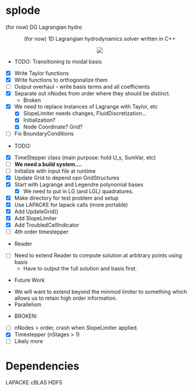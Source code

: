 # splode
(for now) DG Lagrangian hydro

<p align="center">(for now) 1D Lagrangian hydrodynamics solver written in C++ </p>

<p align="center">
<a href="./LICENSE.md"><img src="https://img.shields.io/badge/license-GPL-blue.svg"></a>
</p>

* TODO: Transitioning to modal basis
 - [x] Write Taylor functions
 - [x] Write functions to orthogonalize them
 - [ ] Output overhaul - write basis terms and all coefficients
 - [x] Separate out nNodes from order where they should be distinct.
    - Broken
 - [x] We need to replace instances of Lagrange with Taylor, etc
    - [x] SlopeLimiter needs changes, FluidDiscretization... 
    - [x] Initialization?
    - [x] Node Coordinate? Grid?
 - [ ] Fix BoundaryConditions

* TODO:
 - [x] TimeStepper class (main purpose: hold U_s, SumVar, etc)
 - [ ] **We need a build system....**
 - [ ] Initialize with input file at runtime
 - [x] Update Grid to depend opn GridStructures
 - [x] Start with Lagrange and Legendre polynomial bases
    - [x] We need to put in LG (and LGL) quadratures.
- [x] Make directory for test problem and setup
- [x] Use LAPACKE for lapack calls (more portable)
- [x] Add UpdateGrid()
- [x] Add SlopeLimiter
- [x] Add TroubledCellIndicator
- [ ] 4th order timestepper

* Reader
 - [ ] Need to extend Reader to compute solution at arbitrary points using basis
    - Have to output the full solution and basis first.

* Future Work

- We will want to extend beyond the minmod limiter to something which allows us to retain high order information.
- Parallelism


* BROKEN: 
- [ ] nNodes > order, crash when SlopeLimiter applied.
- [x] Timestepper (nStages > 1)
- [ ] Likely more

# Dependencies
LAPACKE
cBLAS
HDF5
